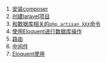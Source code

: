 

1. [安装composer](https://github.com/benson-lin/Learning-PHP/blob/master/laravel5.1/01-install-composer.md)
2. [创建laravel项目](https://github.com/benson-lin/Learning-PHP/blob/master/laravel5.1/02-create-laravel-project.md)
3. [和数据库相关的`php artisan XXX`命令](https://github.com/benson-lin/Learning-PHP/blob/master/laravel5.1/03-artisan-about-databse.md)
4. [使用Eloquent进行数据库操作](https://github.com/benson-lin/Learning-PHP/blob/master/laravel5.1/04-use-eloquent.md)
5. [路由]()
6. [中间件]()
7. [Eloquent使用]()